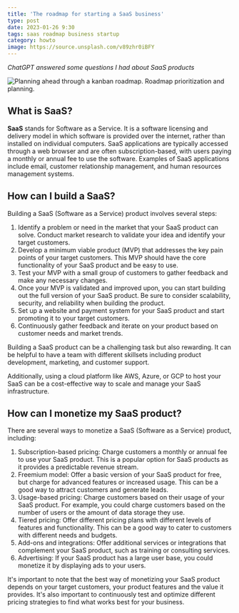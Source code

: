 ```yaml
---
title: 'The roadmap for starting a SaaS business'
type: post
date: 2023-01-26 9:30
tags: saas roadmap business startup
category: howto
image: https://source.unsplash.com/v89zhr0iBFY
---
```


_ChatGPT answered some questions I had about SaaS products_

![Planning ahead through a kanban roadmap. Roadmap prioritization and planning.](https://source.unsplash.com/v89zhr0iBFY)

## What is SaaS?

**SaaS** stands for Software as a Service. It is a software licensing and delivery model in which software is provided over the internet, rather than installed on individual computers. SaaS applications are typically accessed through a web browser and are often subscription-based, with users paying a monthly or annual fee to use the software. Examples of SaaS applications include email, customer relationship management, and human resources management systems.

## How can I build a SaaS?

Building a SaaS (Software as a Service) product involves several steps:

1. Identify a problem or need in the market that your SaaS product can solve. Conduct market research to validate your idea and identify your target customers.
2. Develop a minimum viable product (MVP) that addresses the key pain points of your target customers. This MVP should have the core functionality of your SaaS product and be easy to use.
3. Test your MVP with a small group of customers to gather feedback and make any necessary changes.
4. Once your MVP is validated and improved upon, you can start building out the full version of your SaaS product. Be sure to consider scalability, security, and reliability when building the product.
5. Set up a website and payment system for your SaaS product and start promoting it to your target customers.
6. Continuously gather feedback and iterate on your product based on customer needs and market trends.

Building a SaaS product can be a challenging task but also rewarding. It can be helpful to have a team with different skillsets including product development, marketing, and customer support.

Additionally, using a cloud platform like AWS, Azure, or GCP to host your SaaS can be a cost-effective way to scale and manage your SaaS infrastructure.

## How can I monetize my SaaS product?

There are several ways to monetize a SaaS (Software as a Service) product, including:

1. Subscription-based pricing: Charge customers a monthly or annual fee to use your SaaS product. This is a popular option for SaaS products as it provides a predictable revenue stream.
2. Freemium model: Offer a basic version of your SaaS product for free, but charge for advanced features or increased usage. This can be a good way to attract customers and generate leads.
3. Usage-based pricing: Charge customers based on their usage of your SaaS product. For example, you could charge customers based on the number of users or the amount of data storage they use.
4. Tiered pricing: Offer different pricing plans with different levels of features and functionality. This can be a good way to cater to customers with different needs and budgets.
5. Add-ons and integrations: Offer additional services or integrations that complement your SaaS product, such as training or consulting services.
6. Advertising: If your SaaS product has a large user base, you could monetize it by displaying ads to your users.

It's important to note that the best way of monetizing your SaaS product depends on your target customers, your product features and the value it provides. It's also important to continuously test and optimize different pricing strategies to find what works best for your business.
